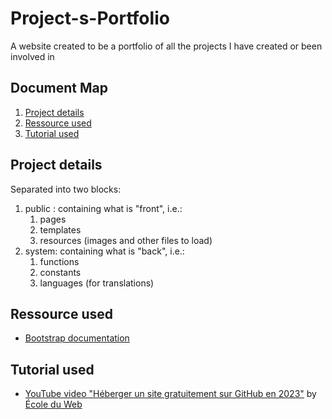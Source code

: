 
# Project-s-Portfolio
A website created to be a portfolio of all the projects I have created or been involved in

## Document Map
1. [Project details](#project-details)
1. [Ressource used](#ressource-used)
1. [Tutorial used](#tutorial-used)

## Project details
Separated into two blocks:
1. public : containing what is "front", i.e.:
    1. pages
    1. templates
    1. resources (images and other files to load)
1. system: containing what is "back", i.e.:
    1. functions
    1. constants
    1. languages ​​(for translations)

## Ressource used
- [Bootstrap documentation](https://getbootstrap.com/docs/5.0/getting-started/introduction/)

## Tutorial used
- [YouTube video "Héberger un site gratuitement sur GitHub en 2023"](https://www.youtube.com/watch?v=hNRxn5sKOdE) by [École du Web](https://www.youtube.com/@EcoleduWeb)
